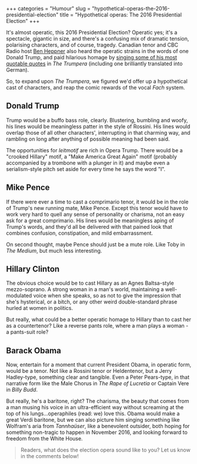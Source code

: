 +++
categories = "Humour"
slug = "hypothetical-operas-the-2016-presidential-election"
title = "Hypothetical operas: The 2016 Presidential Election"
+++

It's almost operatic, this 2016 Presidential Election? Operatic yes; it's a spectacle, gigantic in size, and there's a confusing mix of dramatic tension, polarising characters, and of course, tragedy. Canadian tenor and CBC Radio host [Ben Heppner](/scene/people/ben-heppner/) also heard the operatic strains in the words of one Donald Trump, and paid hilarious homage by [singing some of his most quotable quotes](http://www.cbc.ca/radio/becausenews/opera-star-ben-heppner-sings-trump-quotes-plus-trudeau-s-sexcation-and-skinny-tv-shows-1.3603594/opera-star-ben-heppner-sings-the-role-of-donald-trump-1.3603977) in *The Trumpera* (including one brilliantly translated into German).

So, to expand upon *The Trumpera*, we figured we'd offer up a hypothetical cast of characters, and reap the comic rewards of the vocal *Fach* system.

## Donald Trump

Trump would be a buffo bass role, clearly. Blustering, bumbling and woofy, his lines would be meaningless patter in the style of Rossini. His lines would overlap those of all other characters', interrupting in that charming way, and rambling on long after anything of possible meaning had been said.

The opportunities for *leitmotif* are rich in Opera Trump. There would be a "crooked Hillary" motif, a "Make America Great Again" motif (probably accompanied by a trombone with a plunger in it) and maybe even a serialism-style pitch set aside for every time he says the word "I".

## Mike Pence

If there were ever a time to cast a comprimario tenor, it would be in the role of Trump's new running mate, Mike Pence. Except this tenor would have to work very hard to quell any sense of personality or charisma, not an easy ask for a great comprimario. His lines would be meaningless aping of Trump's words, and they'd all be delivered with that pained look that combines confusion, constipation, and mild embarrassment.

On second thought, maybe Pence should just be a mute role. Like Toby in *The Medium*, but much less interesting.

## Hillary Clinton 

The obvious choice would be to cast Hillary as an Agnes Baltsa-style mezzo-soprano. A strong woman in a man's world, maintaining a well-modulated voice when she speaks, so as not to give the impression that she's hysterical, or a bitch, or any other weird double-standard phrase hurled at women in politics.

But really, what could be a better operatic homage to Hillary than to cast her as a countertenor? Like a reverse pants role, where a man plays a woman - a pants-suit role?

## Barack Obama

Now, entertain for a moment that current President Obama, in operatic form, would be a tenor. Not like a Rossini tenor or Heldentenor, but a Jerry Hadley-type, something clear and tangible. Even a Peter Pears-type, in that narrative form like the Male Chorus in *The Rape of Lucretia* or Captain Vere in *Billy Budd*.

But really, he's a baritone, right? The charisma, the beauty that comes from a man musing his voice in an ultra-efficient way without screaming at the top of his lungs...operaphiles (read: we) love this. Obama would make a great Verdi baritone, but we can also picture him singing something like Wolfram's aria from *Tannhaüser*, like a benevolent outsider, both hoping for something non-tragic to happen in November 2016, and looking forward to freedom from the White House.

>Readers, what does the election opera sound like to you? Let us know in the comments below!
